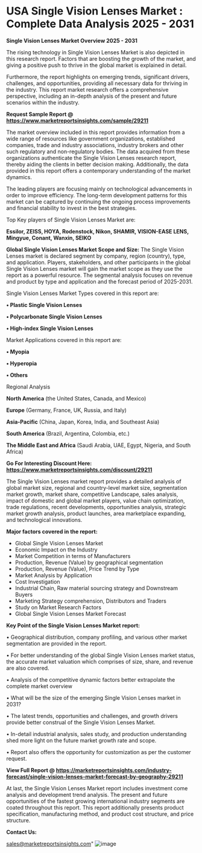 # USA Single Vision Lenses Market : Complete Data Analysis 2025 - 2031

<Strong> Single Vision Lenses Market Overview 2025 - 2031</strong>

The rising technology in Single Vision Lenses Market is also depicted in this research report. Factors that are boosting the growth of the market, and giving a positive push to thrive in the global market is explained in detail.

Furthermore, the report highlights on emerging trends, significant drivers, challenges, and opportunities, providing all necessary data for thriving in the industry. This report market research offers a comprehensive perspective, including an in-depth analysis of the present and future scenarios within the industry.

<strong>Request Sample Report @ <a href=https://www.marketreportsinsights.com/sample/29211>https://www.marketreportsinsights.com/sample/29211</a></strong>

The market overview included in this report provides information from a wide range of resources like government organizations, established companies, trade and industry associations, industry brokers and other such regulatory and non-regulatory bodies. The data acquired from these organizations authenticate the Single Vision Lenses research report, thereby aiding the clients in better decision making. Additionally, the data provided in this report offers a contemporary understanding of the market dynamics.

The leading players are focusing mainly on technological advancements in order to improve efficiency. The long-term development patterns for this market can be captured by continuing the ongoing process improvements and financial stability to invest in the best strategies.

Top Key players of Single Vision Lenses Market are:

<strong>Essilor, ZEISS, HOYA, Rodenstock, Nikon, SHAMIR, VISION-EASE LENS, Mingyue, Conant, Wanxin, SEIKO</strong>

<strong><b>Global Single Vision Lenses Market Scope and Size:</b></strong>
The Single Vision Lenses market is declared segment by company, region (country), type, and application. Players, stakeholders, and other participants in the global Single Vision Lenses market will gain the market scope as they use the report as a powerful resource. The segmental analysis focuses on revenue and product by type and application and the forecast period of 2025-2031.

Single Vision Lenses Market Types covered in this report are:

<strong>• Plastic Single Vision Lenses

• Polycarbonate Single Vision Lenses

• High-index Single Vision Lenses</strong>

Market Applications covered in this report are:

<strong>• Myopia

• Hyperopia

• Others</strong> 

Regional Analysis

<strong>North America</strong> (the United States, Canada, and Mexico)

<strong>Europe</strong> (Germany, France, UK, Russia, and Italy)

<strong>Asia-Pacific</strong> (China, Japan, Korea, India, and Southeast Asia)

<strong>South America</strong> (Brazil, Argentina, Colombia, etc.)

<strong>The Middle East and Africa</strong> (Saudi Arabia, UAE, Egypt, Nigeria, and South Africa)

<strong>Go For Interesting Discount Here: <a href=https://www.marketreportsinsights.com/discount/29211>https://www.marketreportsinsights.com/discount/29211</a></strong>

The Single Vision Lenses market report provides a detailed analysis of global market size, regional and country-level market size, segmentation market growth, market share, competitive Landscape, sales analysis, impact of domestic and global market players, value chain optimization, trade regulations, recent developments, opportunities analysis, strategic market growth analysis, product launches, area marketplace expanding, and technological innovations.

<strong><b>Major factors covered in the report:</b></strong>
<ul>
  <li>Global Single Vision Lenses Market </li>
  <li>Economic Impact on the Industry</li>
  <li>Market Competition in terms of Manufacturers</li>
  <li>Production, Revenue (Value) by geographical segmentation</li>
  <li>Production, Revenue (Value), Price Trend by Type</li>
  <li>Market Analysis by Application</li>
  <li>Cost Investigation</li>
  <li>Industrial Chain, Raw material sourcing strategy and Downstream Buyers</li>
  <li>Marketing Strategy comprehension, Distributors and Traders</li>
  <li>Study on Market Research Factors</li>
  <li>Global Single Vision Lenses Market Forecast</li>
</ul>

<strong><b>Key Point of the Single Vision Lenses Market report:</b></strong>

• Geographical distribution, company profiling, and various other market segmentation are provided in the report.

• For better understanding of the global Single Vision Lenses market status, the accurate market valuation which comprises of size, share, and revenue are also covered.

• Analysis of the competitive dynamic factors better extrapolate the complete market overview

• What will be the size of the emerging Single Vision Lenses market in 2031?

• The latest trends, opportunities and challenges, and growth drivers provide better construal of the Single Vision Lenses Market.

• In-detail industrial analysis, sales study, and production understanding shed more light on the future market growth rate and scope.

• Report also offers the opportunity for customization as per the customer request.

<strong><b>View Full Report @ <a href=https://marketreportsinsights.com/industry-forecast/single-vision-lenses-market-forecast-by-geography-29211>https://marketreportsinsights.com/industry-forecast/single-vision-lenses-market-forecast-by-geography-29211</a></b></strong>


At last, the Single Vision Lenses Market report includes investment come analysis and development trend analysis. The present and future opportunities of the fastest growing international industry segments are coated throughout this report. This report additionally presents product specification, manufacturing method, and product cost structure, and price structure.

<strong>Contact Us:</strong>

sales@marketreportsinsights.com"
![image](https://github.com/user-attachments/assets/50760b99-7363-4a78-a247-c8055dc2608b)
